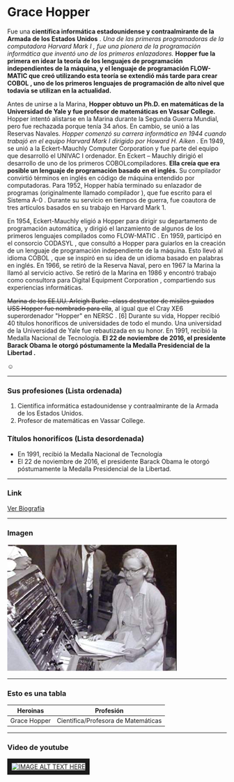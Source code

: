 # Grace Hopper

Fue una __científica informática estadounidense y contraalmirante de la Armada de los Estados Unidos__ .  *Una de las primeras programadoras de la computadora Harvard Mark I , fue una pionera de la programación informática que inventó uno de los primeros enlazadores.*  **Hopper fue la primera en idear la teoría de los lenguajes de programación independientes de la máquina, y el lenguaje de programación FLOW-MATIC que creó utilizando esta teoría se extendió más tarde para crear COBOL , uno de los primeros lenguajes de programación de alto nivel que todavía se utilizan en la actualidad.**  

Antes de unirse a la Marina, __Hopper obtuvo un Ph.D. en matemáticas de la Universidad de Yale y fue profesor de matemáticas en Vassar College.__ Hopper intentó alistarse en la Marina durante la Segunda Guerra Mundial, pero fue rechazada porque tenía 34 años. En cambio, se unió a las Reservas Navales. *Hopper comenzó su carrera informática en 1944 cuando trabajó en el equipo Harvard Mark I dirigido por Howard H. Aiken .* En 1949, se unió a la Eckert-Mauchly Computer Corporation y fue parte del equipo que desarrolló el UNIVAC I ordenador. En Eckert – Mauchly dirigió el desarrollo de uno de los primeros COBOLcompiladores. **__Ella creía que era posible un lenguaje de programación basado en el inglés.__** Su compilador convirtió términos en inglés en código de máquina entendido por computadoras. Para 1952, Hopper había terminado su enlazador de programas (originalmente llamado compilador ), que fue escrito para el Sistema A-0 . Durante su servicio en tiempos de guerra, fue coautora de tres artículos basados ​​en su trabajo en Harvard Mark 1.

En 1954, Eckert-Mauchly eligió a Hopper para dirigir su departamento de programación automática, y dirigió el lanzamiento de algunos de los primeros lenguajes compilados como FLOW-MATIC . En 1959, participó en el consorcio CODASYL , que consultó a Hopper para guiarlos en la creación de un lenguaje de programación independiente de la máquina. Esto llevó al idioma COBOL , que se inspiró en su idea de un idioma basado en palabras en inglés. En 1966, se retiró de la Reserva Naval, pero en 1967 la Marina la llamó al servicio activo. Se retiró de la Marina en 1986 y encontró trabajo como consultora para Digital Equipment Corporation , compartiendo sus experiencias informáticas.

~~Marina de los EE.UU. Arleigh Burke -class destructor de misiles guiados USS  Hopper fue nombrado para ella~~, al igual que el Cray XE6 superordenador "Hopper" en NERSC . [6] Durante su vida, Hopper recibió 40 títulos honoríficos de universidades de todo el mundo. Una universidad de la Universidad de Yale fue rebautizada en su honor. En 1991, recibió la Medalla Nacional de Tecnología. __El 22 de noviembre de 2016, el presidente Barack Obama le otorgó póstumamente la Medalla Presidencial de la Libertad .__ 

:relaxed:

---

### Sus profesiones (Lista ordenada)

1. Científica informática estadounidense y contraalmirante de la Armada de los Estados Unidos.
2. Profesor de matemáticas en Vassar College.

### Títulos honorifícos (Lista desordenada)

- En 1991, recibió la Medalla Nacional de Tecnología
- El 22 de noviembre de 2016, el presidente Barack Obama le otorgó póstumamente la Medalla Presidencial de la Libertad.

---

### Link

[Ver Biografía](https://en.wikipedia.org/wiki/Grace_Hopper)

---

### Imagen

![alt text](https://github.com/yadira-puente/superHeroinass/blob/main/graceHopper.jpg "Imagen de Grace Hopper")

---

### Esto es una tabla 

| Heroinas               | Profesión                                 |        
|:------------:          |:-----------------------------------------:|
| Grace Hopper           |  Científica/Profesora de Matemáticas      | 

---

### Video de youtube

<a href="https://www.youtube.com/watch?v=_-mKyWwPsTw
" target="_blank"><img src="http://img.youtube.com/vi/_-mKyWwPsTw/0.jpg" 
alt="IMAGE ALT TEXT HERE" width="240" height="180" border="10" /></a>

